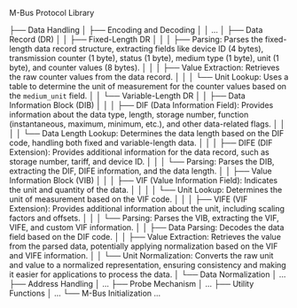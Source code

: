 M-Bus Protocol Library

├── Data Handling
│   ├── Encoding and Decoding
│   │   ...
│   ├── Data Record (DR)
│   │   ├── Fixed-Length DR
│   │   │   ├── Parsing:  Parses the fixed-length data record structure, extracting fields like device ID (4 bytes), transmission counter (1 byte), status (1 byte), medium type (1 byte), unit (1 byte), and counter values (8 bytes).
│   │   │   ├── Value Extraction: Retrieves the raw counter values from the data record.
│   │   │   └── Unit Lookup: Uses a table to determine the unit of measurement for the counter values based on the `medium_unit` field.
│   │   └── Variable-Length DR
│   │       ├── Data Information Block (DIB)
│   │       │   ├── DIF (Data Information Field):  Provides information about the data type, length, storage number, function (instantaneous, maximum, minimum, etc.), and other data-related flags.
│   │       │   │   └── Data Length Lookup: Determines the data length based on the DIF code, handling both fixed and variable-length data.
│   │       │   ├── DIFE (DIF Extension):  Provides additional information for the data record, such as storage number, tariff, and device ID.
│   │       │   └── Parsing: Parses the DIB, extracting the DIF, DIFE information, and the data length.
│   │       ├── Value Information Block (VIB)
│   │       │   ├── VIF (Value Information Field):  Indicates the unit and quantity of the data.
│   │       │   │   └── Unit Lookup: Determines the unit of measurement based on the VIF code.
│   │       │   ├── VIFE (VIF Extension):  Provides additional information about the unit, including scaling factors and offsets.
│   │       │   └── Parsing: Parses the VIB, extracting the VIF, VIFE, and custom VIF information.
│   │       ├── Data Parsing:  Decodes the data field based on the DIF code.
│   │       ├── Value Extraction:  Retrieves the value from the parsed data, potentially applying normalization based on the VIF and VIFE information.
│   │       └── Unit Normalization:  Converts the raw unit and value to a normalized representation, ensuring consistency and making it easier for applications to process the data.
│   └── Data Normalization
│       ...
├── Address Handling
│   ...
├── Probe Mechanism
│   ...
├── Utility Functions
│   ...
└── M-Bus Initialization
    ...
